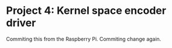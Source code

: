 # Project 4: Kernel space encoder driver

Commiting this from the Raspberry Pi. Commiting change again.